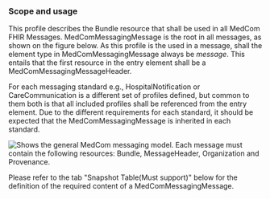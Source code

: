 ### Scope and usage 

This profile describes the Bundle resource that shall be used in all MedCom FHIR Messages. MedComMessagingMessage is the root in all messages, as shown on the figure below. As this profile is the used in a message, shall the element type in MedComMessagingMessage always be *message*. This entails that the first resource in the entry element shall be a MedComMessagingMessageHeader. 

For each messaging standard e.g., HospitalNotification or CareCommunication is a different set of profiles defined, but common to them both is that all included profiles shall be referenced from the entry element. Due to the different requirements for each standard, it should be expected that the MedComMessagingMessage is inherited in each standard. 

<img alt="Shows the general MedCom messaging model. Each message must contain the following resources: Bundle, MessageHeader, Organization and Provenance." src="./MessagingModel.png" style="float:none; display:block; margin-left:auto; margin-right:auto;" />

Please refer to the tab "Snapshot Table(Must support)" below for the definition of the required content of a MedComMessagingMessage.
